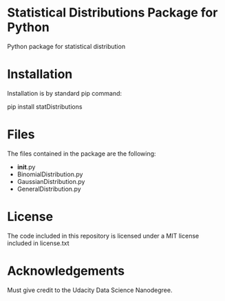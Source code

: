 # Statistical Distributions Package for Python

Python package for statistical distribution

# Installation

Installation is by standard pip command:

pip install statDistributions

# Files

The files contained in the package are the following:
 - __init__.py
 - BinomialDistribution.py
 - GaussianDistribution.py
 - GeneralDistribution.py

# License

The code included in this repository is licensed under a MIT license included in license.txt

# Acknowledgements

Must give credit to the Udacity Data Science Nanodegree.